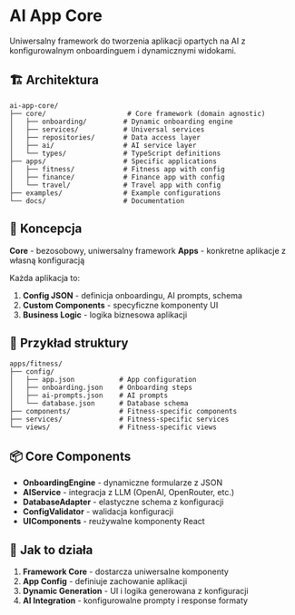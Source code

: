# AI App Core

Uniwersalny framework do tworzenia aplikacji opartych na AI z konfigurowalnym onboardinguem i dynamicznymi widokami.

## 🏗️ Architektura

```
ai-app-core/
├── core/                    # Core framework (domain agnostic)
│   ├── onboarding/         # Dynamic onboarding engine
│   ├── services/           # Universal services
│   ├── repositories/       # Data access layer
│   ├── ai/                 # AI service layer
│   └── types/              # TypeScript definitions
├── apps/                   # Specific applications
│   ├── fitness/            # Fitness app with config
│   ├── finance/            # Finance app with config
│   └── travel/             # Travel app with config
├── examples/               # Example configurations
└── docs/                   # Documentation
```

## 🎯 Koncepcja

**Core** - bezosobowy, uniwersalny framework
**Apps** - konkretne aplikacje z własną konfiguracją

Każda aplikacja to:
1. **Config JSON** - definicja onboardingu, AI prompts, schema
2. **Custom Components** - specyficzne komponenty UI
3. **Business Logic** - logika biznesowa aplikacji

## 🚀 Przykład struktury

```
apps/fitness/
├── config/
│   ├── app.json           # App configuration
│   ├── onboarding.json    # Onboarding steps
│   ├── ai-prompts.json    # AI prompts
│   └── database.json      # Database schema
├── components/            # Fitness-specific components
├── services/              # Fitness-specific services
└── views/                 # Fitness-specific views
```

## 📦 Core Components

- **OnboardingEngine** - dynamiczne formularze z JSON
- **AIService** - integracja z LLM (OpenAI, OpenRouter, etc.)
- **DatabaseAdapter** - elastyczne schema z konfiguracji
- **ConfigValidator** - walidacja konfiguracji
- **UIComponents** - reużywalne komponenty React

## 🔧 Jak to działa

1. **Framework Core** - dostarcza uniwersalne komponenty
2. **App Config** - definiuje zachowanie aplikacji
3. **Dynamic Generation** - UI i logika generowana z konfiguracji
4. **AI Integration** - konfigurowalne prompty i response formaty